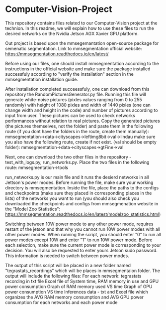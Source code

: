 # Computer-Vision-Project
This repository contains files related to our Computer-Vision project at the technion.
In this readme, we will explain how to use these files to run the desired networks on the Nvidia Jetson AGX Xavier GPU platform.

Out project is based upon the mmsegemantation open-source package for semenatic segmentation. Link to mmsegmentation official website: https://mmsegmentation.readthedocs.io/en/latest/

Before using our files, one should install mmsegmentation according to the instructions in the official website and make sure the package installed successfuly according to "verify the installation" section in the mmsegmentation installation guide.

After installation completed succeessfuly, one can download from this repository the RandomPicturesGenerator.py file. Running this file will generate white-noise pictures (pixles values ranging from 0 to 255 randomly) with height of 1080 pixles and width of 1440 pixles (one can change width and height in the code) and number of pictures according to input from user.
These pictures can be used to check networks performances without relation to real pictures.
Copy the generated pictures (the pictures themselves, not the folder) and paste them in the following route (if you dont have the folders in the route, create them manually):
mmsegmentation->data->cityscapes->leftimg8bit->val->lindau
make sure you also have the following route, create if not exist. (val should be empty folder):
mmsegmentation->data->cityscapes->gtFine->val

Next, one can download the two other files in the repository - test_with_logs.py, run_networks.py.
Place the two files in the following route: mmsegmentation->tools

run_networks.py is our main file and it runs the desierd networks in all Jettson's power modes.
Before running the file, make sure your working directory is mmsegmentation.
Inside the file, place the paths to the configs and checkpoints (make sure they placed in corresponding places in the lists) of the networks you want to run (you should also check you downloaded the checkpoints and configs from mmsegmenation website in the "Model Zoo Statistics": https://mmsegmentation.readthedocs.io/en/latest/modelzoo_statistics.html)

Switching between 10W power mode to any other power mode, requires restart of the jetson and that why you cannot run 10W power modes with all other power modes.
When running the script, you should enter "0" to run all power modes except 10W and enter "1" to run 10W power mode. Before each selection, make sure the current power mode is corresponding to your decision.
You will also be requested to enter yours Jetson sudo password. This information is needed to switch between power modes.

The output of this script will be placed in a new folder named "tegrastats_recordings" which will be places in mmsegmentaion folder. The output will include the following files:
For each network: 
	tegrastats recording in txt file
	Excel file of System time, RAM memory in use and GPU power consumption
	Graph of RAM memory used VS time
	Graph of GPU power consumption VS time
Inferences data - txt and Excel file which organizes the AVG RAM memory consumption and AVG GPU power consumption for each networks and each power mode
